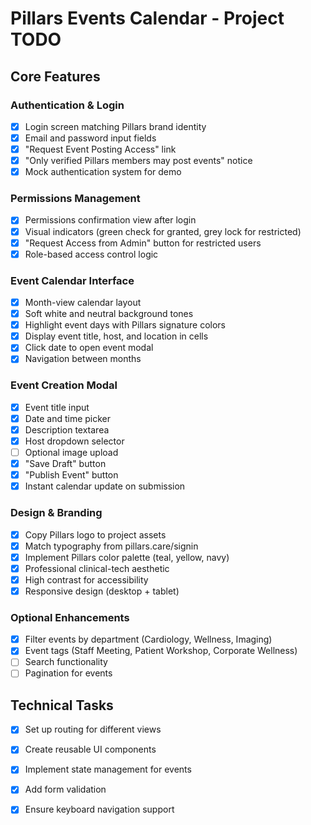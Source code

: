 # Pillars Events Calendar - Project TODO

## Core Features

### Authentication & Login
- [x] Login screen matching Pillars brand identity
- [x] Email and password input fields
- [x] "Request Event Posting Access" link
- [x] "Only verified Pillars members may post events" notice
- [x] Mock authentication system for demo

### Permissions Management
- [x] Permissions confirmation view after login
- [x] Visual indicators (green check for granted, grey lock for restricted)
- [x] "Request Access from Admin" button for restricted users
- [x] Role-based access control logic

### Event Calendar Interface
- [x] Month-view calendar layout
- [x] Soft white and neutral background tones
- [x] Highlight event days with Pillars signature colors
- [x] Display event title, host, and location in cells
- [x] Click date to open event modal
- [x] Navigation between months

### Event Creation Modal
- [x] Event title input
- [x] Date and time picker
- [x] Description textarea
- [x] Host dropdown selector
- [ ] Optional image upload
- [x] "Save Draft" button
- [x] "Publish Event" button
- [x] Instant calendar update on submission

### Design & Branding
- [x] Copy Pillars logo to project assets
- [x] Match typography from pillars.care/signin
- [x] Implement Pillars color palette (teal, yellow, navy)
- [x] Professional clinical-tech aesthetic
- [x] High contrast for accessibility
- [x] Responsive design (desktop + tablet)

### Optional Enhancements
- [x] Filter events by department (Cardiology, Wellness, Imaging)
- [x] Event tags (Staff Meeting, Patient Workshop, Corporate Wellness)
- [ ] Search functionality
- [ ] Pagination for events

## Technical Tasks
- [x] Set up routing for different views
- [x] Create reusable UI components
- [x] Implement state management for events
- [x] Add form validation
- [x] Ensure keyboard navigation support

